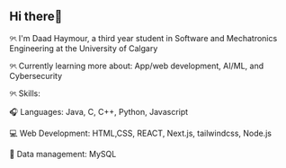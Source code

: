 ## Hi there👋

୨ৎ I'm Daad Haymour, a third year student in Software and Mechatronics Engineering at the University of Calgary

୨ৎ Currently learning more about: App/web development, AI/ML, and Cybersecurity

୨ৎ Skills: 

🎧 Languages: Java, C, C++, Python, Javascript

💻 Web Development: HTML,CSS, REACT, Next.js, tailwindcss, Node.js

📂 Data management: MySQL


<!--
**daadhaymour/daadhaymour** is a ✨ _special_ ✨ repository because its `README.md` (this file) appears on your GitHub profile.

Here are some ideas to get you started:

- 🔭 I’m currently working on ...
- 🌱 I’m currently learning ...
- 👯 I’m looking to collaborate on ...
- 🤔 I’m looking for help with ...
- 💬 Ask me about ...
- 📫 How to reach me: ...
- 😄 Pronouns: ...
- ⚡ Fun fact: ...
-->
